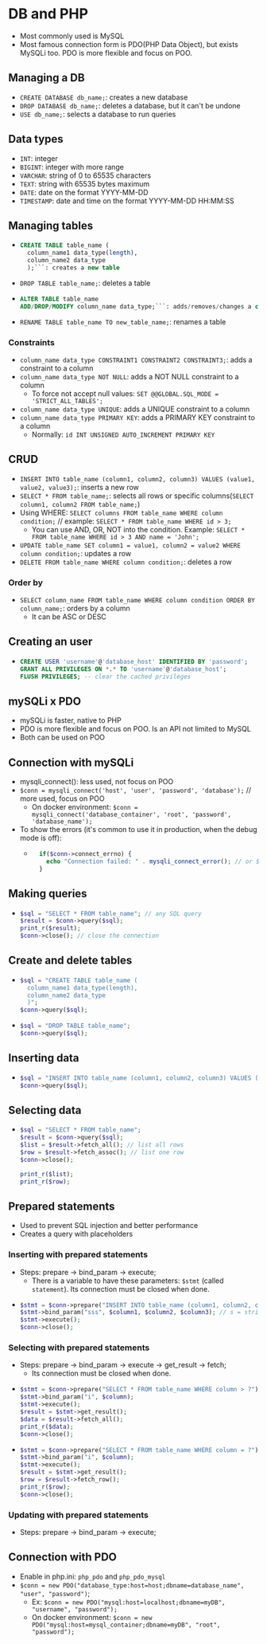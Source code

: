 # DB and PHP
- Most commonly used is MySQL
- Most famous connection form is PDO(PHP Data Object), but exists MySQLi too. PDO is more flexible and focus on POO.

## Managing a DB
- `CREATE DATABASE db_name;`: creates a new database
- `DROP DATABASE db_name;`: deletes a database, but it can't be undone
- `USE db_name;`: selects a database to run queries

## Data types
- `INT`: integer
- `BIGINT`: integer with more range
- `VARCHAR`: string of 0 to 65535 characters
- `TEXT`: string with 65535 bytes maximum
- `DATE`: date on the format YYYY-MM-DD
- `TIMESTAMP`: date and time on the format YYYY-MM-DD HH:MM:SS

## Managing tables
- ```sql
  CREATE TABLE table_name (
    column_name1 data_type(length),
    column_name2 data_type
    );```: creates a new table
- `DROP TABLE table_name;`: deletes a table
- ```sql
  ALTER TABLE table_name 
  ADD/DROP/MODIFY column_name data_type;```: adds/removes/changes a column
- `RENAME TABLE table_name TO new_table_name;`: renames a table

### Constraints
- `column_name data_type CONSTRAINT1 CONSTRAINT2 CONSTRAINT3;`: adds a constraint to a column
- `column_name data_type NOT NULL`: adds a NOT NULL constraint to a column
  - To force not accept null values: `SET @@GLOBAL.SQL_MODE = 'STRICT_ALL_TABLES';`
- `column_name data_type UNIQUE`: adds a UNIQUE constraint to a column
- `column_name data_type PRIMARY KEY`: adds a PRIMARY KEY constraint to a column
  - Normally: `id INT UNSIGNED AUTO_INCREMENT PRIMARY KEY`

## CRUD
- `INSERT INTO table_name (column1, column2, column3) VALUES (value1, value2, value3);`: inserts a new row
- `SELECT * FROM table_name;`: selects all rows or specific columns(`SELECT column1, column2 FROM table_name;`)
- Using WHERE: `SELECT columns FROM table_name WHERE column condition;` // example: `SELECT * FROM table_name WHERE id > 3;`
  - You can use AND, OR, NOT into the condition. Example: `SELECT * FROM table_name WHERE id > 3 AND name = 'John';`
- `UPDATE table_name SET column1 = value1, column2 = value2 WHERE column condition;`: updates a row
- `DELETE FROM table_name WHERE column condition;`: deletes a row

### Order by
- `SELECT column_name FROM table_name WHERE column condition ORDER BY column_name;`: orders by a column
  - It can be ASC or DESC

## Creating an user
- ```sql
  CREATE USER 'username'@'database_host' IDENTIFIED BY 'password'; 
  GRANT ALL PRIVILEGES ON *.* TO 'username'@'database_host';
  FLUSH PRIVILEGES; -- clear the cached privileges
  ```

## mySQLi x PDO
- mySQLi is faster, native to PHP
- PDO is more flexible and focus on POO. Is an API not limited to MySQL
- Both can be used on POO

## Connection with mySQLi
- mysqli_connect(): less used, not focus on POO
- `$conn = mysqli_connect('host', 'user', 'password', 'database');` // more used, focus on POO
  - On docker environment: `$conn = mysqli_connect('database_container', 'root', 'password', 'database_name');`
- To show the errors (it's common to use it in production, when the debug mode is off):  
  - ```php
      if($conn->connect_errno) {
        echo "Connection failed: " . mysqli_connect_error(); // or $conn->connect_error
      }
    ```

## Making queries
- ```php
  $sql = "SELECT * FROM table_name"; // any SQL query
  $result = $conn->query($sql);
  print_r($result);
  $conn->close(); // close the connection
  ```

## Create and delete tables
- ```php // create a table
  $sql = "CREATE TABLE table_name (
    column_name1 data_type(length),
    column_name2 data_type
    )";
  $conn->query($sql);
  ```
- ```php // delete a table
  $sql = "DROP TABLE table_name";
  $conn->query($sql);
  ```

## Inserting data
- ```php
  $sql = "INSERT INTO table_name (column1, column2, column3) VALUES (value1, value2, value3)"; // if using variables, scape "" with '' in the query
  $conn->query($sql);
  ```

## Selecting data
- ```php
  $sql = "SELECT * FROM table_name";
  $result = $conn->query($sql);
  $list = $result->fetch_all(); // list all rows
  $row = $result->fetch_assoc(); // list one row
  $conn->close();

  print_r($list);
  print_r($row);
  ```

## Prepared statements
- Used to prevent SQL injection and better performance
- Creates a query with placeholders

### Inserting with prepared statements
- Steps: prepare -> bind_param -> execute;
  - There is a variable to have these parameters: `$stmt` (called `statement`). Its connection must be closed when done.
- ```php
  $stmt = $conn->prepare("INSERT INTO table_name (column1, column2, column3) VALUES (?, ?, ?)");
  $stmt->bind_param("sss", $column1, $column2, $column3); // s = string, i = integer, d = double
  $stmt->execute();
  $conn->close();
  ```

### Selecting with prepared statements
- Steps: prepare -> bind_param -> execute -> get_result -> fetch;
  - Its connection must be closed when done.
- ```php // Various rows
  $stmt = $conn->prepare("SELECT * FROM table_name WHERE column > ?");
  $stmt->bind_param("i", $column); 
  $stmt->execute();
  $result = $stmt->get_result();
  $data = $result->fetch_all(); 
  print_r($data);
  $conn->close();
  ```
- ```php // One row
  $stmt = $conn->prepare("SELECT * FROM table_name WHERE column = ?");
  $stmt->bind_param("i", $column); 
  $stmt->execute();
  $result = $stmt->get_result();
  $row = $result->fetch_row();
  print_r($row);
  $conn->close();
  ```

### Updating with prepared statements
- Steps: prepare -> bind_param -> execute;


## Connection with PDO
- Enable in php.ini: `php_pdo` and `php_pdo_mysql`
- `$conn = new PDO("database_type:host=host;dbname=database_name", "user", "password")`;
  - Ex: `$conn = new PDO("mysql:host=localhost;dbname=myDB", "username", "password");`
  - On docker environment: `$conn = new PDO("mysql:host=mysql_container;dbname=myDB", "root", "password");`